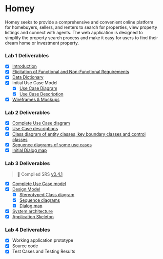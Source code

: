 # Homey
Homey seeks to provide a comprehensive and convenient online platform for homebuyers, sellers, and renters to search for properties, view property listings and connect with agents. The web application is designed to simplify the property search process and make it easy for users to find their dream home or investment property.

### Lab 1 Deliverables
* [x] [Introduction](https://drive.google.com/file/d/1-PHS_ayP6BJNtYwiFOUkqlcnTxXL4Hfh/view?usp=share_link)
* [x] [Elicitation of Functional and Non-Functional Requirements](https://drive.google.com/file/d/17EPE8molQBRZ64h3asW_dp8andSYKFBn/view?usp=share_link)
* [x] [Data Dictionary](https://drive.google.com/file/d/1XZJdO13SIRw4yyPp5IKg1b3aoZ-yHzGs/view?usp=share_link)
* [x] Initial Use Case Model
  * [x] [Use Case Diagram](https://drive.google.com/file/d/19foFnuIY04G6UjX1YUh8ebxfzgCWJ8D7/view?usp=share_link)
  * [x] [Use Case Description](https://drive.google.com/file/d/1RLOVipyYrB35SFoQqaHxupB4TpgSIOoF/view?usp=share_link)
* [x] [Wireframes & Mockups](https://drive.google.com/drive/folders/1m04g98kfz5ijCq92JmrkBiFnzteBb_UI?usp=share_link)

### Lab 2 Deliverables
* [x] [Complete Use Case diagram](https://drive.google.com/file/d/1uwa6X2ho1tCpod6Vufol7QHldFmIAp8n/view?usp=share_link)
* [x] [Use Case descriptions](https://drive.google.com/file/d/14ARKyOAz4KljBTSHKSPBdb1aJCt9JJGk/view?usp=share_link)
* [x] [Class diagram of entity classes, key boundary classes and control classes](https://drive.google.com/file/d/1ODXVIHPtiw95Sio60T8q0yAF2k_x2uhY/view?usp=share_link)
* [x] [Sequence diagrams of some use cases](https://drive.google.com/file/d/1XqY0fTCXpIklt7zOLJdT-0pNw5zC0LzP/view?usp=sharing)
* [x] [Initial Dialog map](https://drive.google.com/file/d/1XCiUTIa-SXT5CWQUzLcsq3_EdIhdpO5T/view?usp=share_link)

### Lab 3 Deliverables
> 📝 Compiled SRS [v0.4.1](https://drive.google.com/file/d/16upVRG50Ocp8dTJdpBwUG6fRpca_tIbZ/view?usp=share_link)

* [x] [Complete Use Case model](./uml/exports/UseCase.pdf)
* [x] [Design Model]()
  * [x] [Stereotyped Class diagram](./uml/exports/ClassDiagram.pdf)
  * [x] [Sequence diagrams](./uml/exports/SequenceDiagrams/)
  * [x] [Dialog map](./uml/exports/DialogMap.pdf)
* [x] [System architecture](./uml/exports/Architecture.pdf)
* [x] [Application Skeleton](https://drive.google.com/file/d/16upVRG50Ocp8dTJdpBwUG6fRpca_tIbZ/view?usp=share_link)

### Lab 4 Deliverables
* [x] Working application prototype
* [x] Source code
* [x] Test Cases and Testing Results